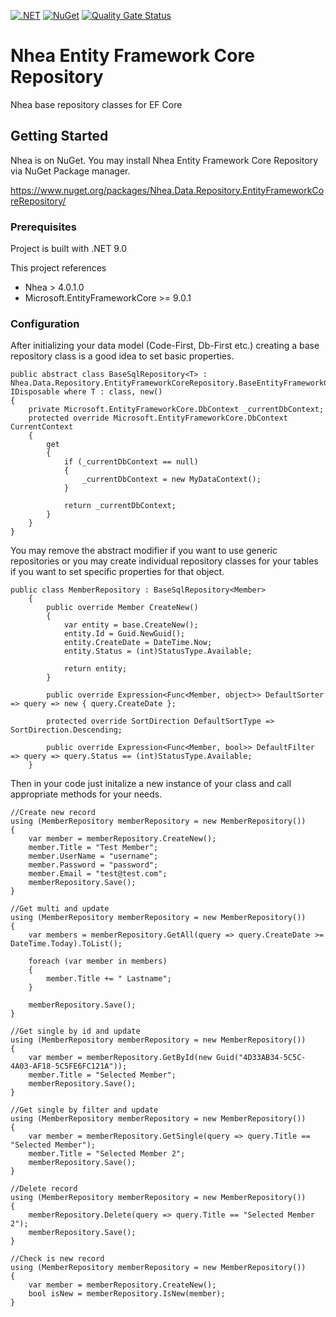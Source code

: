 [![.NET](https://github.com/serkanyazicioglu/EntityFrameworkCoreRepository/actions/workflows/dotnet-pipeline.yml/badge.svg)](https://github.com/serkanyazicioglu/EntityFrameworkCoreRepository/actions/workflows/dotnet-pipeline.yml)
[![NuGet](https://img.shields.io/nuget/v/Nhea.Data.Repository.EntityFrameworkCoreRepository.svg)](https://www.nuget.org/packages/Nhea.Data.Repository.EntityFrameworkCoreRepository/)
[![Quality Gate Status](https://sonarcloud.io/api/project_badges/measure?project=nhea_EntityFrameworkCoreRepository&metric=alert_status)](https://sonarcloud.io/project/overview?id=nhea_EntityFrameworkCoreRepository)

# Nhea Entity Framework Core Repository

Nhea base repository classes for EF Core


## Getting Started

Nhea is on NuGet. You may install Nhea Entity Framework Core Repository via NuGet Package manager.

https://www.nuget.org/packages/Nhea.Data.Repository.EntityFrameworkCoreRepository/

### Prerequisites

Project is built with .NET 9.0

This project references 
-	Nhea > 4.0.1.0
-	Microsoft.EntityFrameworkCore >= 9.0.1

### Configuration

After initializing your data model (Code-First, Db-First etc.) creating a base repository class is a good idea to set basic properties.

```
public abstract class BaseSqlRepository<T> : Nhea.Data.Repository.EntityFrameworkCoreRepository.BaseEntityFrameworkCoreRepository<T>, IDisposable where T : class, new()
{
    private Microsoft.EntityFrameworkCore.DbContext _currentDbContext;
    protected override Microsoft.EntityFrameworkCore.DbContext CurrentContext
    {
        get
        {
            if (_currentDbContext == null)
            {
                _currentDbContext = new MyDataContext();
            }

            return _currentDbContext;
        }
    }
}
```

You may remove the abstract modifier if you want to use generic repositories or you may create individual repository classes for your tables if you want to set specific properties for that object.

```
public class MemberRepository : BaseSqlRepository<Member>
    {
        public override Member CreateNew()
        {
            var entity = base.CreateNew();
            entity.Id = Guid.NewGuid();
            entity.CreateDate = DateTime.Now;
            entity.Status = (int)StatusType.Available;

            return entity;
        }

        public override Expression<Func<Member, object>> DefaultSorter => query => new { query.CreateDate };

        protected override SortDirection DefaultSortType => SortDirection.Descending;

        public override Expression<Func<Member, bool>> DefaultFilter => query => query.Status == (int)StatusType.Available;
    }
```

Then in your code just initalize a new instance of your class and call appropriate methods for your needs.

```
//Create new record
using (MemberRepository memberRepository = new MemberRepository())
{
    var member = memberRepository.CreateNew();
    member.Title = "Test Member";
    member.UserName = "username";
    member.Password = "password";
    member.Email = "test@test.com";
    memberRepository.Save();
}

//Get multi and update
using (MemberRepository memberRepository = new MemberRepository())
{
    var members = memberRepository.GetAll(query => query.CreateDate >= DateTime.Today).ToList();

    foreach (var member in members)
    {
        member.Title += " Lastname";
    }

    memberRepository.Save();
}

//Get single by id and update
using (MemberRepository memberRepository = new MemberRepository())
{
    var member = memberRepository.GetById(new Guid("4D33AB34-5C5C-4A03-AF18-5C5FE6FC121A"));
    member.Title = "Selected Member";
    memberRepository.Save();
}

//Get single by filter and update
using (MemberRepository memberRepository = new MemberRepository())
{
    var member = memberRepository.GetSingle(query => query.Title == "Selected Member");
    member.Title = "Selected Member 2";
    memberRepository.Save();
}

//Delete record
using (MemberRepository memberRepository = new MemberRepository())
{
    memberRepository.Delete(query => query.Title == "Selected Member 2");
    memberRepository.Save();
}

//Check is new record
using (MemberRepository memberRepository = new MemberRepository())
{
    var member = memberRepository.CreateNew();
    bool isNew = memberRepository.IsNew(member);
}
```
